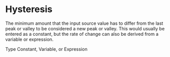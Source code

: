 # Hysteresis

The minimum amount that the input source value has to differ from the last peak or valley to be considered a new peak or valley. This would usually be entered as a constant, but the rate of change can also be derived from a variable or expression.

Type Constant, Variable, or Expression
